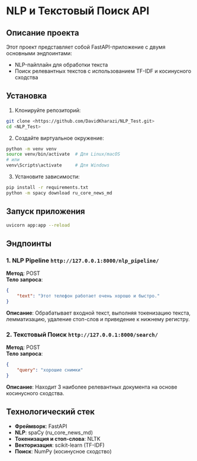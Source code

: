 # NLP и Текстовый Поиск API

## Описание проекта

Этот проект представляет собой FastAPI-приложение с двумя основными эндпоинтами:
- NLP-пайплайн для обработки текста
- Поиск релевантных текстов с использованием TF-IDF и косинусного сходства


## Установка

1. Клонируйте репозиторий:
```bash
git clone <https://github.com/DavidKharazi/NLP_Test.git>
cd <NLP_Test>
```

2. Создайте виртуальное окружение:
```bash
python -m venv venv
source venv/bin/activate  # Для Linux/macOS
# или 
venv\Scripts\activate     # Для Windows
```

3. Установите зависимости:
```bash
pip install -r requirements.txt     
python -m spacy download ru_core_news_md
```

## Запуск приложения

```bash
uvicorn app:app --reload
```

## Эндпоинты

### 1. NLP Pipeline `http://127.0.0.1:8000/nlp_pipeline/`

**Метод**: POST  
**Тело запроса**:
```json
{
    "text": "Этот телефон работает очень хорошо и быстро."
}
```

**Описание**: Обрабатывает входной текст, выполняя токенизацию текста, лемматизацию, удаление стоп-слов и приведение к нижнему регистру.


### 2. Текстовый Поиск `http://127.0.0.1:8000/search/`

**Метод**: POST  
**Тело запроса**:
```json
{
    "query": "хорошие снимки"
}
```

**Описание**: Находит 3 наиболее релевантных документа на основе косинусного сходства.


## Технологический стек

- **Фреймворк**: FastAPI
- **NLP**: spaCy (ru_core_news_md)
- **Токенизация и стоп-слова**: NLTK
- **Векторизация**: scikit-learn (TF-IDF)
- **Поиск**: NumPy (косинусное сходство)

